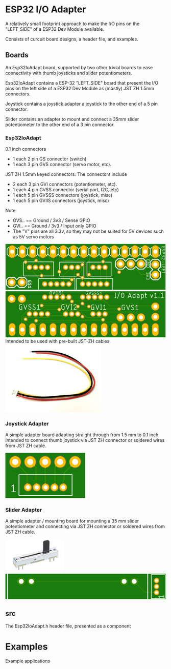 # ESP32 I/O Adapter

A relatively small footprint approach to make the I/O pins on the "LEFT_SIDE" of a ESP32 Dev Module available.

Consists of curcuit board designs, a header file, and examples.

## Boards
An Esp32IoAdapt board, supported by two other trivial boards to ease connectivity with thumb joysticks and slider potentiometers.

Esp32IoAdapt contains a ESP-32 "LEFT_SIDE" board that present the I/O pins on the left side of 
a ESP32 Dev Module as (mostly) JST ZH 1.5mm connectors.

Joystick contains a joystick adapter a joystick to the other end of a 5 pin connector.

Slider contains an adapter to mount and connect a 35mm slider potentiometer to the other end of a 3 pin connector.

### Esp32IoAdapt
0.1 inch connectors
* 1 each 2 pin GS connector  (switch)
* 1 each 3 pin GVS connector (servo motor, etc). 

JST ZH 1.5mm keyed connectors. The connectors include
* 2 each 3 pin GVI connectors (potentiometer, etc). 
* 1 each 4 pin GVSS connector (serial port, I2C, etc)
* 1 each 5 pin GVSSS connectors (joystick, misc)
* 1 each 5 pin GVIIS connectors (joystick, misc)

Note:
*  GVS.. == Ground / 3v3 / Sense GPIO
*  GVI.. == Ground / 3v3 / Input only GPIO
*  The "V" pins are all 3.3v, so they may not be suited for 5V devices such as 5V servo motors

![Top Side](/assets/Esp32IoAdaptTop.png "Top View")
![Bottom Side](/assets/Esp32IoAdaptBottom.png "Bottom View")
Intended to be used with pre-built JST-ZH cables. 
![Cable](/assets/s-l300.jpg)

### Joystick Adapter
A simple adapter board adapting straight through from 1.5 mm to 0.1 inch. Intended to connect thumb joystick via JST ZH connector 
or soldered wires from JST ZH cable.

![Joystick adapter](/assets/joystickadapt.png "Joystick adapter")

### Slider Adapter
A simple adapter / mounting board for mounting a 35 mm slider potentiometer and connecting via JST ZH connector 
or soldered wires from JST ZH cable.

![Slider](/assets/35mmSlider.png "Slider")
![Slider adapter](/assets/slideradapt.png "Slider adapter")

## src
The Esp32IoAdapt.h header file, presented as a component

# Examples
Example applications
